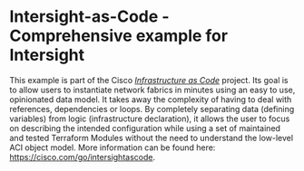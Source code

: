 # Intersight-as-Code - Comprehensive example for Intersight

This example is part of the Cisco [*Infrastructure as Code*](https://cisco.com/go/intersightascode) project. Its goal is to allow users to instantiate network fabrics in minutes using an easy to use, opinionated data model. It takes away the complexity of having to deal with references, dependencies or loops. By completely separating data (defining variables) from logic (infrastructure declaration), it allows the user to focus on describing the intended configuration while using a set of maintained and tested Terraform Modules without the need to understand the low-level ACI object model. More information can be found here: <https://cisco.com/go/intersightascode>.
